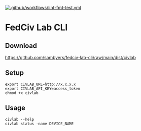 [![.github/workflows/lint-fmt-test.yml](https://github.com/sambyers/fedciv-lab-cli/actions/workflows/lint-fmt-test.yml/badge.svg)](https://github.com/sambyers/fedciv-lab-cli/actions/workflows/lint-fmt-test.yml)

# FedCiv Lab CLI

## Download
https://github.com/sambyers/fedciv-lab-cli/raw/main/dist/civlab

## Setup
```shell
export CIVLAB_URL=http://x.x.x.x
export CIVLAB_API_KEY=access_token
chmod +x civlab
```

## Usage
```shell
civlab --help
civlab status -name DEVICE_NAME
```

